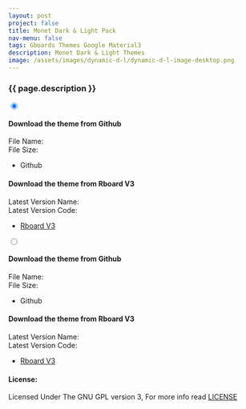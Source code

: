 ```yaml
---
layout: post
project: false
title: Monet Dark & Light Pack
nav-menu: false
tags: Gboards Themes Google Material3
description: Monet Dark & Light Themes
image: /assets/images/dynamic-d-l/dynamic-d-l-image-desktop.png
---
```


<div id="main" class="alt">
   <div class="inner">
      <span class="image main dynamic-d-l" style="margin-top: -2em !important;"></span>
      <h3 >{{ page.description }}</h3>
      <p id="dynamic-d-l-desc"></p>
      <div class="site-wrapper">
         <section id="rboard-download-section" class="tabs-wrapper">
            <div class="tabs-container">
               <div class="tabs-block">
                  <div class="tabs">
                     <input type="radio" name="tabs" id="rboard-release" checked="checked" />
                     <label for="rboard-release" id="dynamic-d-name"></label>
                     <div class="tab">
                        <div class="container-fluid-download">
                           <div class="column-rboard">
                              <div class="card">
                                 <div class="container-card">
                                    <h4><b>Download the theme from Github</b></h4>
                                    <div id="dynamic-d-file_name" class="rboard-text">File Name: </div>
                                    <div id="dynamic-d-file_size" class="rboard-text">File Size: </div>
                                    <ul class="actions card-button">
                                       <li style="padding: 0 0 0 0 !important;">
                                          <a id="dynamic-d-link" class="button special read-more icon fa-github" target="_blank" style="color: var(--btn-text) !important;">Github</a>
                                       </li>
                                    </ul>
                                 </div>
                              </div>
                           </div>
                           <div class="column-rboard">
                              <div class="card">
                                 <div class="container-card">
                                    <h4><b>Download the theme from Rboard V3</b></h4>
                                    <div id="rboardversion-a6-release-name" class="rboard-text">Latest Version Name: </div>
                                    <div id="rboardversion-a6-release-code" class="rboard-text">Latest Version Code: </div>
                                    <ul class="actions card-button">
                                       <li style="padding: 0 0 0 0 !important;"><a href="/projects/rboard-theme-manager/#rboard-downloads" class="button special read-more icon fa-file-arrow-down" target="_blank" style="color: var(--btn-text) !important;">Rboard V3</a></li>
                                    </ul>
                                 </div>
                              </div>
                           </div>
                        </div>
                     </div>
                     <input type="radio" name="tabs" id="rboard-debug" />
                     <label for="rboard-debug" id="dynamic-l-name"></label>
                     <div class="tab">
                        <div class="container-fluid-download">
                           <div class="column-rboard">
                              <div class="card">
                                 <div class="container-card">
                                    <h4><b>Download the theme from Github</b></h4>
                                    <div id="dynamic-l-file_name" class="rboard-text">File Name: </div>
                                    <div id="dynamic-l-file_size" class="rboard-text">File Size: </div>
                                    <ul class="actions card-button">
                                       <li style="padding: 0 0 0 0 !important;">
                                          <a id="dynamic-l-link" class="button special read-more icon fa-github" target="_blank" style="color: var(--btn-text) !important;">Github</a>
                                       </li>
                                    </ul>
                                 </div>
                              </div>
                           </div>
                           <div class="column-rboard">
                              <div class="card">
                                 <div class="container-card">
                                    <h4><b>Download the theme from Rboard V3</b></h4>
                                    <div id="rboardversion-a12-release-name" class="rboard-text">Latest Version Name: </div>
                                    <div id="rboardversion-a12-release-code" class="rboard-text">Latest Version Code: </div>
                                    <ul class="actions card-button">
                                       <li style="padding: 0 0 0 0 !important;"><a href="/projects/rboard-theme-manager/#rboard-downloads" class="button special read-more icon fa-file-arrow-down" target="_blank" style="color: var(--btn-text) !important;">Rboard V3</a></li>
                                    </ul>
                                 </div>
                              </div>
                           </div>
                        </div>
                     </div>
                  </div>
               </div>
            </div>
         </section>
      </div>
   </div>
</div>


<h4>License:</h4>
Licensed Under The GNU GPL version 3, For more info read <a target="_blank" href="https://github.com/AkosPaha/akospaha.github.io/blob/master/LICENSE.md">LICENSE</a>